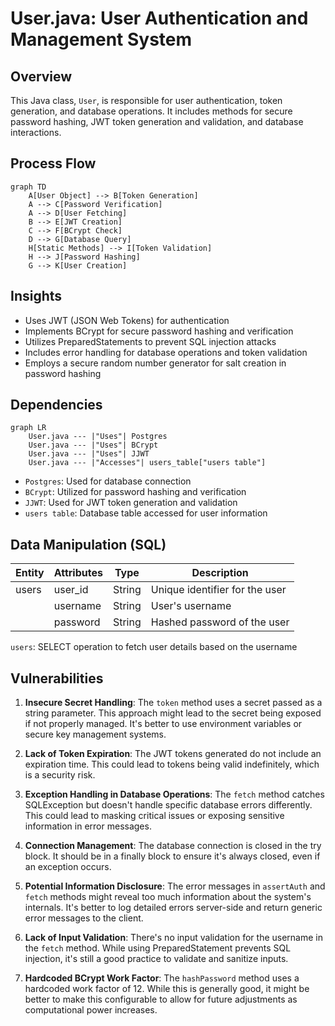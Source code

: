# User.java: User Authentication and Management System

## Overview

This Java class, `User`, is responsible for user authentication, token generation, and database operations. It includes methods for secure password hashing, JWT token generation and validation, and database interactions.

## Process Flow

```mermaid
graph TD
    A[User Object] --> B[Token Generation]
    A --> C[Password Verification]
    A --> D[User Fetching]
    B --> E[JWT Creation]
    C --> F[BCrypt Check]
    D --> G[Database Query]
    H[Static Methods] --> I[Token Validation]
    H --> J[Password Hashing]
    G --> K[User Creation]
```

## Insights

- Uses JWT (JSON Web Tokens) for authentication
- Implements BCrypt for secure password hashing and verification
- Utilizes PreparedStatements to prevent SQL injection attacks
- Includes error handling for database operations and token validation
- Employs a secure random number generator for salt creation in password hashing

## Dependencies

```mermaid
graph LR
    User.java --- |"Uses"| Postgres
    User.java --- |"Uses"| BCrypt
    User.java --- |"Uses"| JJWT
    User.java --- |"Accesses"| users_table["users table"]
```

- `Postgres`: Used for database connection
- `BCrypt`: Utilized for password hashing and verification
- `JJWT`: Used for JWT token generation and validation
- `users table`: Database table accessed for user information

## Data Manipulation (SQL)

| Entity | Attributes | Type | Description |
|--------|------------|------|-------------|
| users  | user_id    | String | Unique identifier for the user |
|        | username   | String | User's username |
|        | password   | String | Hashed password of the user |

`users`: SELECT operation to fetch user details based on the username

## Vulnerabilities

1. **Insecure Secret Handling**: The `token` method uses a secret passed as a string parameter. This approach might lead to the secret being exposed if not properly managed. It's better to use environment variables or secure key management systems.

2. **Lack of Token Expiration**: The JWT tokens generated do not include an expiration time. This could lead to tokens being valid indefinitely, which is a security risk.

3. **Exception Handling in Database Operations**: The `fetch` method catches SQLException but doesn't handle specific database errors differently. This could lead to masking critical issues or exposing sensitive information in error messages.

4. **Connection Management**: The database connection is closed in the try block. It should be in a finally block to ensure it's always closed, even if an exception occurs.

5. **Potential Information Disclosure**: The error messages in `assertAuth` and `fetch` methods might reveal too much information about the system's internals. It's better to log detailed errors server-side and return generic error messages to the client.

6. **Lack of Input Validation**: There's no input validation for the username in the `fetch` method. While using PreparedStatement prevents SQL injection, it's still a good practice to validate and sanitize inputs.

7. **Hardcoded BCrypt Work Factor**: The `hashPassword` method uses a hardcoded work factor of 12. While this is generally good, it might be better to make this configurable to allow for future adjustments as computational power increases.
